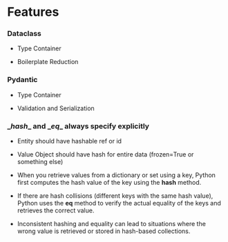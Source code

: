 # Features

### Dataclass

* Type Container

* Boilerplate Reduction

### Pydantic

* Type Container

* Validation and Serialization


### \__hash__ and \__eq__ always specify explicitly

* Entity should have hashable ref or id

* Value Object should have hash for entire data (frozen=True or something else) 

* When you retrieve values from a dictionary or set using a key, Python first computes the hash value of the key using the __hash__ method.

* If there are hash collisions (different keys with the same hash value), Python uses the __eq__ method to verify the actual equality of the keys and retrieves the correct value.

* Inconsistent hashing and equality can lead to situations where the wrong value is retrieved or stored in hash-based collections.
